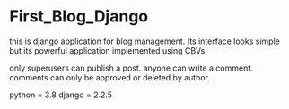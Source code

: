 # First_Blog_Django
this is django application for blog management.
Its interface looks simple but its powerful application implemented using CBVs

only superusers can publish a post.
anyone can write a comment.
comments can only be approved or deleted by author.

python = 3.8
django = 2.2.5




